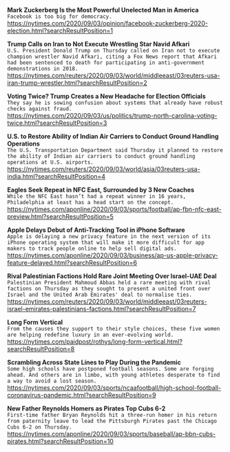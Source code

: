 **Mark Zuckerberg Is the Most Powerful Unelected Man in America**\
`Facebook is too big for democracy.`\
https://nytimes.com/2020/09/03/opinion/facebook-zuckerberg-2020-election.html?searchResultPosition=1

**Trump Calls on Iran to Not Execute Wrestling Star Navid Afkari**\
`U.S. President Donald Trump on Thursday called on Iran not to execute champion wrestler Navid Afkari, citing a Fox News report that Afkari had been sentenced to death for participating in anti-government demonstrations in 2018.`\
https://nytimes.com/reuters/2020/09/03/world/middleeast/03reuters-usa-iran-trump-wrestler.html?searchResultPosition=2

**Voting Twice? Trump Creates a New Headache for Election Officials**\
`They say he is sowing confusion about systems that already have robust checks against fraud.`\
https://nytimes.com/2020/09/03/us/politics/trump-north-carolina-voting-twice.html?searchResultPosition=3

**U.S. to Restore Ability of Indian Air Carriers to Conduct Ground Handling Operations**\
`The U.S. Transportation Department said Thursday it planned to restore the ability of Indian air carriers to conduct ground handling operations at U.S. airports.`\
https://nytimes.com/reuters/2020/09/03/world/asia/03reuters-usa-india.html?searchResultPosition=4

**Eagles Seek Repeat in NFC East, Surrounded by 3 New Coaches**\
`While the NFC East hasn’t had a repeat winner in 16 years, Philadelphia at least has a head start on the concept. `\
https://nytimes.com/aponline/2020/09/03/sports/football/ap-fbn-nfc-east-preview.html?searchResultPosition=5

**Apple Delays Debut of Anti-Tracking Tool in iPhone Software**\
`Apple is delaying a new privacy feature in the next version of its iPhone operating system that will make it more difficult for app makers to track people online to help sell digital ads.`\
https://nytimes.com/aponline/2020/09/03/business/ap-us-apple-privacy-feature-delayed.html?searchResultPosition=6

**Rival Palestinian Factions Hold Rare Joint Meeting Over Israel-UAE Deal**\
`Palestinian President Mahmoud Abbas held a rare meeting with rival factions on Thursday as they sought to present a united front over Israel and the United Arab Emirates' deal to normalise ties.`\
https://nytimes.com/reuters/2020/09/03/world/middleeast/03reuters-israel-emirates-palestinians-factions.html?searchResultPosition=7

**Long Form Vertical**\
`From the causes they support to their style choices, these five women are helping redefine luxury in an ever-evolving world.`\
https://nytimes.com/paidpost/rothys/long-form-vertical.html?searchResultPosition=8

**Scrambling Across State Lines to Play During the Pandemic**\
`Some high schools have postponed football seasons. Some are forging ahead. And others are in limbo, with young athletes desperate to find a way to avoid a lost season.`\
https://nytimes.com/2020/09/03/sports/ncaafootball/high-school-football-coronavirus-pandemic.html?searchResultPosition=9

**New Father Reynolds Homers as Pirates Top Cubs 6-2**\
`First-time father Bryan Reynolds hit a three-run homer in his return from paternity leave to lead the Pittsburgh Pirates past the Chicago Cubs 6-2 on Thursday.`\
https://nytimes.com/aponline/2020/09/03/sports/baseball/ap-bbn-cubs-pirates.html?searchResultPosition=10

